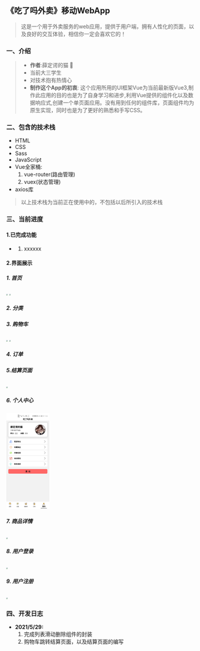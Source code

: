 ## 《吃了吗外卖》移动WebApp
> 这是一个用于外卖服务的web应用，提供于用户端，拥有人性化的页面，以及良好的交互体验，相信你一定会喜欢它的！
### 一、介绍
> * <b>作者</b>:薛定谔的猫 🍉<br>
> * 当前大三学生
> * 对技术抱有热情心
> * <b>制作这个App的初衷</b>: 这个应用所用的UI框架Vue为当前最新版Vue3,制作此应用的目的也是为了自身学习和进步,利用Vue提供的组件化以及数据响应式,创建一个单页面应用。没有用到任何的组件库，页面组件均为原生实现，同时也是为了更好的熟悉和手写CSS。
### 二、包含的技术栈
* HTML
* CSS
* Sass
* JavaScript
* Vue全家桶:<br>
  1. vue-router(路由管理)<br>
  2. vuex(状态管理)<br>
* axios库
>以上技术栈为当前正在使用中的，不包括以后所引入的技术栈
### 三、当前进度
#### 1.已完成功能
* 1. xxxxxx
#### 2.界面展示
##### 1. 首页

   <img src="F:\Web项目\CLM_TakeOut_FrontEnd\图片\首页1.jpg" style="zoom: 25%;" />

   <img src="F:\Web项目\CLM_TakeOut_FrontEnd\图片\首页2.jpg" style="zoom:25%;" />

##### 2. 分类

##### 3. 购物车

   <img src="F:\Web项目\CLM_TakeOut_FrontEnd\图片\购物车1.jpg" style="zoom:25%;" />

   <img src="F:\Web项目\CLM_TakeOut_FrontEnd\图片\购物车2.jpg" style="zoom:25%;" />

##### 4. 订单

#####  5.结算页面

<img src="F:\Web项目\CLM_TakeOut_FrontEnd\图片\结算页面.jpg" style="zoom:25%;" />

##### 6. 个人中心

   <img src="./page-image/个人中心.jpg" style="zoom:25%;" />

##### 7. 商品详情

   <img src="F:\Web项目\CLM_TakeOut_FrontEnd\图片\商品详情.jpg" style="zoom:25%;" />

##### 8. 用户登录

<img src="F:\Web项目\CLM_TakeOut_FrontEnd\图片\登录.jpg" style="zoom:25%;" />

##### 9. 用户注册

<img src="F:\Web项目\CLM_TakeOut_FrontEnd\图片\注册.jpg" style="zoom:25%;" />

### 四、开发日志
* <b>2021/5/29:</b><br>
  1. 完成列表滑动删除组件的封装
  2. 购物车跳转结算页面，以及结算页面的编写
